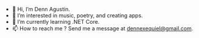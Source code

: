 - 👋 Hi, I’m Denn Agustin.
- 👀 I’m interested in music, poetry, and creating apps. 
- 🌱 I’m currently learning .NET Core.
- 📫 How to reach me ? Send me a message at dennexequiel@gmail.com.

<!---
dennagustin/dennagustin is a ✨ special ✨ repository because its `README.md` (this file) appears on your GitHub profile.
You can click the Preview link to take a look at your changes.
--->
